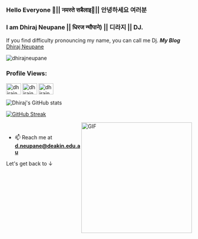 ### Hello Everyone 👋|| नमस्ते  सबैलाइ🙏|| 안녕하세요 여러분 
### I am Dhiraj Neupane || धिरज न्यौपाने) || 디라지 || DJ. 
If you find difficulty pronouncing my name, you can call me Dj.
***My Blog*** <a href = "https://www.dhirajneupane.com.np/"> Dhiraj Neupane</a> <br/>
<p align="left"> <img src="https://komarev.com/ghpvc/?username=dhirajneupane&label=Profile%20views&color=yellow&style=flat" alt="dhirajneupane" /> </p>
<h3 align="left">Profile Views: </h3>
<p align="left">
<a href="https://www.linkedin.com/in/dhirajneupane/" target="blank"><img align="center" src="https://raw.githubusercontent.com/rahuldkjain/github-profile-readme-generator/master/src/images/icons/Social/linked-in-alt.svg" alt="dhirajneupane" height="30" width="40" /></a>
<a href="https://scholar.google.com/citations?user=KtSkA68AAAAJ&hl=en" target="blank"><img align="center" src="https://upload.wikimedia.org/wikipedia/commons/c/c7/Google_Scholar_logo.svg" alt="dhirajneupane" height="30" width="40" /></a>
<a href="https://x.com/VirtuallKingg" target="blank"><img align="center" src="https://cdn.jsdelivr.net/npm/simple-icons@3.0.1/icons/twitter.svg" alt="dhirajneupane" height="30" width="40" /></a>

![Dhiraj's GitHub stats](https://github-readme-stats.vercel.app/api?username=dhirajneupane&show_icons=true&theme=tokyonight)

[![GitHub Streak](https://github-readme-streak-stats.herokuapp.com/?user=dhirajneupane&theme=dark)](https://git.io/streak-stats)

<img align="right" alt="GIF" src="https://github.com/dhirajneupane/dhirajneupane.github.io/blob/master/images/gif.gif" width="300" height="300" /> <br/>

- 📫 Reach me at **d.neupane@deakin.edu.au**

Let's get back to ↓

<!-- **dhirajneupane/dhirajNeupane** is a ✨ _special_ ✨ repository because its `README.md` (this file) appears on your GitHub profile.




